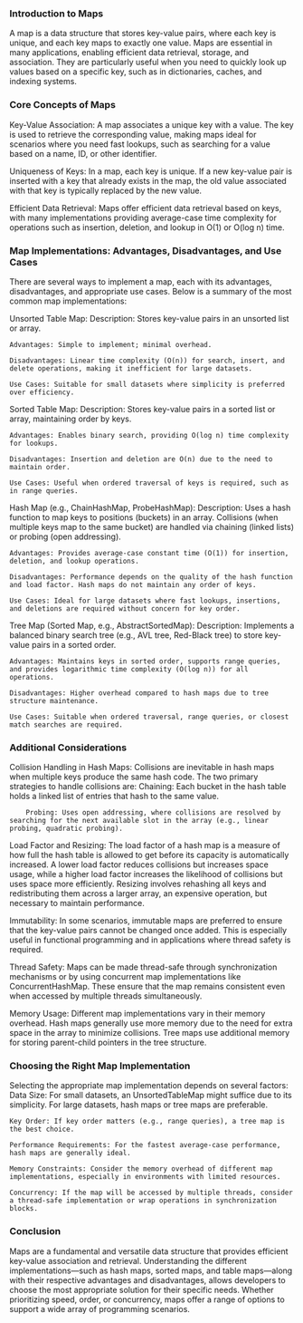 ### Introduction to Maps

A map is a data structure that stores key-value pairs, where each key is unique, and each key maps to exactly one value. Maps are essential in many applications, enabling efficient data retrieval, storage, and association. They are particularly useful when you need to quickly look up values based on a specific key, such as in dictionaries, caches, and indexing systems.

### Core Concepts of Maps

Key-Value Association:
    A map associates a unique key with a value. The key is used to retrieve the corresponding value, making maps ideal for scenarios where you need fast lookups, such as searching for a value based on a name, ID, or other identifier.

Uniqueness of Keys:
    In a map, each key is unique. If a new key-value pair is inserted with a key that already exists in the map, the old value associated with that key is typically replaced by the new value.

Efficient Data Retrieval:
    Maps offer efficient data retrieval based on keys, with many implementations providing average-case time complexity for operations such as insertion, deletion, and lookup in O(1) or O(log n) time.

### Map Implementations: Advantages, Disadvantages, and Use Cases

There are several ways to implement a map, each with its advantages, disadvantages, and appropriate use cases. Below is a summary of the most common map implementations:

Unsorted Table Map:
    Description: Stores key-value pairs in an unsorted list or array.

    Advantages: Simple to implement; minimal overhead.

    Disadvantages: Linear time complexity (O(n)) for search, insert, and delete operations, making it inefficient for large datasets.

    Use Cases: Suitable for small datasets where simplicity is preferred over efficiency.

Sorted Table Map:
    Description: Stores key-value pairs in a sorted list or array, maintaining order by keys.

    Advantages: Enables binary search, providing O(log n) time complexity for lookups.

    Disadvantages: Insertion and deletion are O(n) due to the need to maintain order.

    Use Cases: Useful when ordered traversal of keys is required, such as in range queries.

Hash Map (e.g., ChainHashMap, ProbeHashMap):
    Description: Uses a hash function to map keys to positions (buckets) in an array. Collisions (when multiple keys map to the same bucket) are handled via chaining (linked lists) or probing (open addressing).

    Advantages: Provides average-case constant time (O(1)) for insertion, deletion, and lookup operations.

    Disadvantages: Performance depends on the quality of the hash function and load factor. Hash maps do not maintain any order of keys.

    Use Cases: Ideal for large datasets where fast lookups, insertions, and deletions are required without concern for key order.

Tree Map (Sorted Map, e.g., AbstractSortedMap):
    Description: Implements a balanced binary search tree (e.g., AVL tree, Red-Black tree) to store key-value pairs in a sorted order.

    Advantages: Maintains keys in sorted order, supports range queries, and provides logarithmic time complexity (O(log n)) for all operations.

    Disadvantages: Higher overhead compared to hash maps due to tree structure maintenance.

    Use Cases: Suitable when ordered traversal, range queries, or closest match searches are required.

### Additional Considerations

Collision Handling in Hash Maps:
    Collisions are inevitable in hash maps when multiple keys produce the same hash code. The two primary strategies to handle collisions are:
        Chaining: Each bucket in the hash table holds a linked list of entries that hash to the same value.
        
        Probing: Uses open addressing, where collisions are resolved by searching for the next available slot in the array (e.g., linear probing, quadratic probing).

Load Factor and Resizing:
    The load factor of a hash map is a measure of how full the hash table is allowed to get before its capacity is automatically increased. A lower load factor reduces collisions but increases space usage, while a higher load factor increases the likelihood of collisions but uses space more efficiently. Resizing involves rehashing all keys and redistributing them across a larger array, an expensive operation, but necessary to maintain performance.

Immutability:
    In some scenarios, immutable maps are preferred to ensure that the key-value pairs cannot be changed once added. This is especially useful in functional programming and in applications where thread safety is required.

Thread Safety:
    Maps can be made thread-safe through synchronization mechanisms or by using concurrent map implementations like ConcurrentHashMap. These ensure that the map remains consistent even when accessed by multiple threads simultaneously.

Memory Usage:
    Different map implementations vary in their memory overhead. Hash maps generally use more memory due to the need for extra space in the array to minimize collisions. Tree maps use additional memory for storing parent-child pointers in the tree structure.

### Choosing the Right Map Implementation

Selecting the appropriate map implementation depends on several factors:
    Data Size: For small datasets, an UnsortedTableMap might suffice due to its simplicity. For large datasets, hash maps or tree maps are preferable.
    
    Key Order: If key order matters (e.g., range queries), a tree map is the best choice.

    Performance Requirements: For the fastest average-case performance, hash maps are generally ideal.

    Memory Constraints: Consider the memory overhead of different map implementations, especially in environments with limited resources.

    Concurrency: If the map will be accessed by multiple threads, consider a thread-safe implementation or wrap operations in synchronization blocks.

### Conclusion

Maps are a fundamental and versatile data structure that provides efficient key-value association and retrieval. Understanding the different implementations—such as hash maps, sorted maps, and table maps—along with their respective advantages and disadvantages, allows developers to choose the most appropriate solution for their specific needs. Whether prioritizing speed, order, or concurrency, maps offer a range of options to support a wide array of programming scenarios.